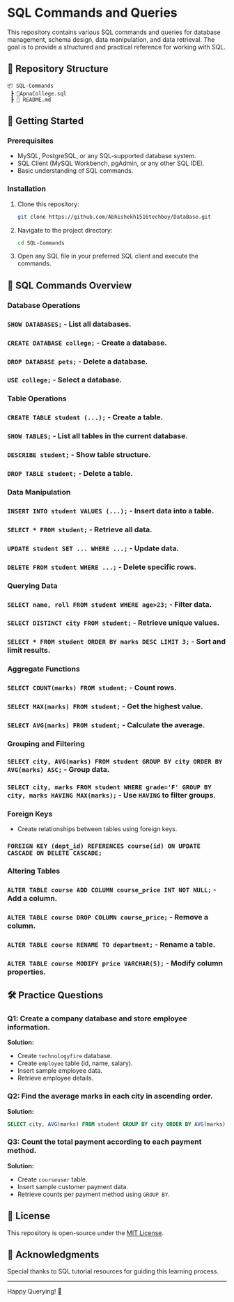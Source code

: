 # SQL Commands and Queries

This repository contains various SQL commands and queries for database management, schema design, data manipulation, and data retrieval. The goal is to provide a structured and practical reference for working with SQL.

## 📂 Repository Structure

```
📦 SQL-Commands
 ┣ 📜ApnaCollege.sql
 ┣ 📜 README.md
```

## 🚀 Getting Started

### Prerequisites
- MySQL, PostgreSQL, or any SQL-supported database system.
- SQL Client (MySQL Workbench, pgAdmin, or any other SQL IDE).
- Basic understanding of SQL commands.

### Installation
1. Clone this repository:
   ```sh
   git clone https://github.com/Abhishekh1516techboy/DataBase.git
   ```
2. Navigate to the project directory:
   ```sh
   cd SQL-Commands
   ```
3. Open any SQL file in your preferred SQL client and execute the commands.

## 📜 SQL Commands Overview

### Database Operations
### `SHOW DATABASES;` - List all databases.
### `CREATE DATABASE college;` - Create a database.
### `DROP DATABASE pets;` - Delete a database.
### `USE college;` - Select a database.

### Table Operations
### `CREATE TABLE student (...);` - Create a table.
### `SHOW TABLES;` - List all tables in the current database.
### `DESCRIBE student;` - Show table structure.
### `DROP TABLE student;` - Delete a table.

### Data Manipulation
### `INSERT INTO student VALUES (...);` - Insert data into a table.
### `SELECT * FROM student;` - Retrieve all data.
### `UPDATE student SET ... WHERE ...;` - Update data.
### `DELETE FROM student WHERE ...;` - Delete specific rows.

### Querying Data
### `SELECT name, roll FROM student WHERE age>23;` - Filter data.
### `SELECT DISTINCT city FROM student;` - Retrieve unique values.
### `SELECT * FROM student ORDER BY marks DESC LIMIT 3;` - Sort and limit results.

### Aggregate Functions
### `SELECT COUNT(marks) FROM student;` - Count rows.
### `SELECT MAX(marks) FROM student;` - Get the highest value.
### `SELECT AVG(marks) FROM student;` - Calculate the average.

### Grouping and Filtering
### `SELECT city, AVG(marks) FROM student GROUP BY city ORDER BY AVG(marks) ASC;` - Group data.
### `SELECT city, marks FROM student WHERE grade='F' GROUP BY city, marks HAVING MAX(marks);` - Use `HAVING` to filter groups.

### Foreign Keys
- Create relationships between tables using foreign keys.
### `FOREIGN KEY (dept_id) REFERENCES course(id) ON UPDATE CASCADE ON DELETE CASCADE;`

### Altering Tables
### `ALTER TABLE course ADD COLUMN course_price INT NOT NULL;` - Add a column.
### `ALTER TABLE course DROP COLUMN course_price;` - Remove a column.
### `ALTER TABLE course RENAME TO department;` - Rename a table.
### `ALTER TABLE course MODIFY price VARCHAR(5);` - Modify column properties.

## 🛠 Practice Questions

### Q1: Create a company database and store employee information.
**Solution:**
- Create `technologyfire` database.
- Create `employee` table (id, name, salary).
- Insert sample employee data.
- Retrieve employee details.

### Q2: Find the average marks in each city in ascending order.
**Solution:**
```sql
SELECT city, AVG(marks) FROM student GROUP BY city ORDER BY AVG(marks) ASC;
```

### Q3: Count the total payment according to each payment method.
**Solution:**
- Create `courseuser` table.
- Insert sample customer payment data.
- Retrieve counts per payment method using `GROUP BY`.

## 📜 License
This repository is open-source under the [MIT License](LICENSE).

## 📢 Acknowledgments
Special thanks to SQL tutorial resources for guiding this learning process.

---
Happy Querying! 🎯